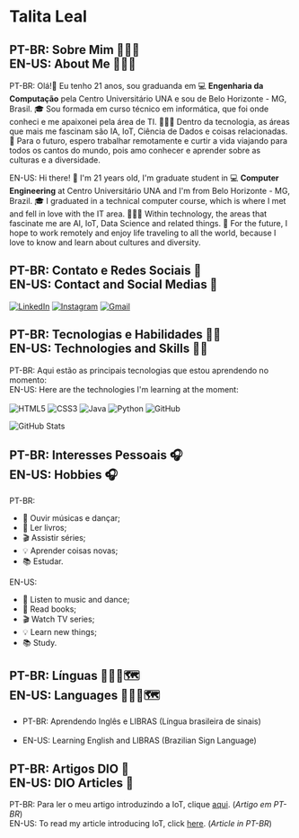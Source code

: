 # Talita Leal

## PT-BR: Sobre Mim 🙋🏽‍♀️ </br>EN-US: About Me 🙋🏽‍♀️
PT-BR: Olá!👋  Eu tenho 21 anos, sou graduanda em 💻 **Engenharia da Computação** pela Centro Universitário UNA e sou de Belo Horizonte - MG, Brasil. 🎓 Sou formada em curso técnico em informática, que foi onde conheci e me apaixonei pela área de TI. 👩🏽‍💻 Dentro da tecnologia, as áreas que mais me fascinam são IA, IoT, Ciência de Dados e coisas relacionadas. 🚀 Para o futuro, espero trabalhar remotamente e curtir a vida viajando para todos os cantos do mundo, pois amo conhecer e aprender sobre as culturas e a diversidade. 

EN-US: Hi there! 👋 I'm 21 years old, I'm graduate student in 💻 **Computer Engineering** at Centro Universitário UNA and I'm from Belo Horizonte - MG, Brazil. 🎓 I graduated in a technical computer course, which is where I met and fell in love with the IT area. 👩🏽‍💻 Within technology, the areas that fascinate me are AI, IoT, Data Science and related things. 🚀 For the future, I hope to work remotely and enjoy life traveling to all the world, because I love to know and learn about cultures and diversity. 


## PT-BR: Contato e Redes Sociais 📲 <br>EN-US: Contact and Social Medias 📲
[![LinkedIn](https://img.shields.io/badge/LinkedIn-000?style=for-the-badge&logo=linkedin&logoColor=0E76A8)](https://www.linkedin.com/in/talita-leal-53ab001b0/)
[![Instagram](https://img.shields.io/badge/Instagram-000?style=for-the-badge&logo=instagram)](https://www.instagram.com/tata.leals/)
[![Gmail](https://img.shields.io/badge/Gmail-000?style=for-the-badge&logo=gmail&logoColor=red)](mailto:talitaleal554@gmail.com)

## PT-BR: Tecnologias e Habilidades 🤸‍♀️ <br> EN-US: Technologies and Skills 🤸‍♀️  
PT-BR: Aqui estão as principais tecnologias que estou aprendendo no momento:<br> 
EN-US: Here are the technologies I'm learning at the moment:<br>
<br>
![HTML5](https://img.shields.io/badge/HTML5-000?style=for-the-badge&logo=html5)
![CSS3](https://img.shields.io/badge/CSS3-000?style=for-the-badge&logo=css3&logoColor=264CE4)
![Java](https://img.shields.io/badge/Java-000?style=for-the-badge&logo=java)
![Python](https://img.shields.io/badge/Python-000?style=for-the-badge&logo=python)
![GitHub](https://img.shields.io/badge/github-000?style=for-the-badge&logo=github)

![GitHub Stats](https://github-readme-stats.vercel.app/api?username=talitals&theme=midnight-purple&show_icons=true&) 



## PT-BR: Interesses Pessoais 🎧 <br> EN-US: Hobbies 🎧 
PT-BR:
* 🎵 Ouvir músicas e dançar; 
* 📖 Ler livros;
* 🎬 Assistir séries;
* 💡 Aprender coisas novas;
* 📚 Estudar.

EN-US:
* 🎵 Listen to music and dance; 
* 📖 Read books;
* 🎬 Watch TV series;
* 💡 Learn new things;
* 📚 Study.

## PT-BR: Línguas 🧏🏽‍♀️🗺  <br> EN-US: Languages 🧏🏽‍♀️🗺
* PT-BR: Aprendendo Inglês e LIBRAS (Língua brasileira de sinais) <br><br>
* EN-US: Learning English and LIBRAS (Brazilian Sign Language) 


## PT-BR: Artigos DIO 📄 <br> EN-US: DIO Articles 📄
PT-BR: Para ler o meu artigo introduzindo a IoT, clique [aqui](https://web.dio.me/articles/iot-e-a-casa-do-futuro?back=%2Farticles&page=1&order=oldest). (_Artigo em PT-BR_) <br>
EN-US: To read my article introducing IoT, click [here](https://web.dio.me/articles/iot-e-a-casa-do-futuro?back=%2Farticles&page=1&order=oldest). (_Article in PT-BR_)



